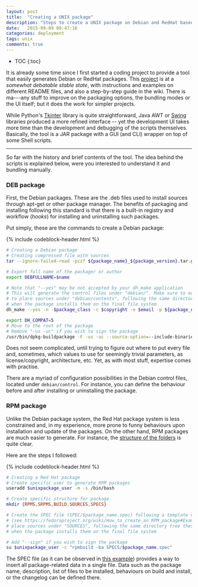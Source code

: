 ```yaml
---
layout: post
title:  "Creating a UNIX package"
description: "Steps to create a UNIX package on Debian and RedHat based distributions"
date:   2015-09-09 08:47:16
categories: deployment
tags: unix
comments: true
---
```


* TOC
{:toc}

It is already some time since I first started a coding project to provide a tool that easily generates Debian or RedHat packages. This [project](https://github.com/CarolinaFernandez/unixpackage) is at a *somewhat debatable stable state*, with instructions and examples on different README files, and also a step-by-step guide in the wiki. <!--more-->There is ma---any stuff to improve on the packaging options, the bundling modes or the UI itself; but it does the work for simpler projects.

While Python's [Tkinter](https://docs.python.org/2/library/tkinter.html) library is quite straightforward, Java AWT or [Swing](http://docs.oracle.com/javase/tutorial/uiswing/) libraries produced a more refined interface -- yet the development UI takes more time than the development and debugging of the scripts themselves. Basically, the tool is a JAR package with a GUI (and CLI) wrapper on top of some Shell scripts.

---

So far with the history and brief contents of the tool. The idea behind the scripts is explained below, were you interested to understand it and bundling manually.

### DEB package

First, the Debian packages. These are the .deb files used to install sources through apt-get or other package manager. The benefits of packaging and installing following this standard is that there is a built-in registry and workflow (*hooks*) for installing and uninstalling such packages.

Put simply, these are the commands to create a Debian package:

{% include codeblock-header.html %}
```bash
# Creating a Debian package
# Creating compressed file with sources
tar --ignore-failed-read -pczf ${package_name}_${package_version}.tar.gz ${package_name}_${package_version}

# Export full name of the packager or author
export DEBFULLNAME=$name

# Note that "--yes" may be not accepted by your dh_make application
# This will generate the control files under "debian/". Make sure to edit them as needed and
# to place sources under "debian/contents", following the same directory tree these will have
# when the package installs them on the final file system
dh_make --yes -n -$package_class -c $copyright -e $email -p ${package_name}_${package_version} -f $path_to_package.tar.gz

export DH_COMPAT=5
# Move to the root of the package
# Remove "-us -uc" if you wish to sign the package
/usr/bin/dpkg-buildpackage -F -us -uc --source-option=--include-binaries
```

Does not seem complicated, until trying to figure out where to put every file and, sometimes, which values to use for seemingly trivial parameters, as license/copyright, architecture, etc. Yet, as with most stuff, expertise comes with practise.

There are a myriad of configuration possibilities in the Debian control files, located under <code>debian/control</code>. For instance, you can define the behaviour before and after installing or uninstalling the package.

### RPM package

Unlike the Debian package system, the Red Hat package system is less constrained and, in my experience, more prone to funny behaviours upon installation and update of the packages. On the other hand, RPM packages are much easier to generate. For instance, the [structure of the folders](http://www.rpm.org/max-rpm/ch-rpm-build.html) is quite clear.

Here are the steps I followed:

{% include codeblock-header.html %}
```bash
# Creating a Red Hat package
# Create specific user to generate RPM packages
useradd $unixpackage_user -m -s /bin/bash

# Create specific structure for package
mkdir {RPMS,SRPMS,BUILD,SOURCES,SPECS}

# Create the SPEC file (SPEC/$package_name.spec) following a template or example
# (see https://fedoraproject.org/wiki/How_to_create_an_RPM_package#Examples), then
# place sources under "SOURCES", following the same directory tree these will have
# when the package installs them on the final file system

# Add "--sign" if you wish to sign the package
su $unixpackage_user -c "rpmbuild -ba SPECS/$package_name.spec"
```

The SPEC file (as it can be observed in [this example](https://fedoraproject.org/wiki/How_to_create_an_RPM_package#Examples)) provides a way to insert all package-related data in a single file. Data such as the package name, description, list of files to be installed, behaviours on build and install, or the changelog can be defined there.
